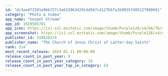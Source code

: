 ```yaml
---
id: "dc3aadf3391a9bb727c3a63296342914d567c4127b5fa1b90357485127980661"
category: "Photo & Video"
app_name: "Gospel Stream"
app_id: 1610585701
app_icon: https://is1-ssl.mzstatic.com/image/thumb/Purple126/v4/b6/7b/25/b67b2530-4af1-ece4-b9f0-48f6f6041d7f/AppIcon-0-0-1x_U007epad-0-85-220.png/1024x1024bb.png
app_screenshot: https://is1-ssl.mzstatic.com/image/thumb/Purple126/v4/ee/54/c7/ee54c758-8d91-d55a-39da-eb22c5419a89/451c0979-8041-490d-9291-0364284d67e3_MicrosoftTeams-image__U002828_U0029.png/1284x2778bb.png
publisher_id: 319828224
publisher_name: "The Church of Jesus Christ of Latter-day Saints"
rank: 314
most_recent_release: 2024-01-11 00:00:00
release_count_in_past_year: 9
release_count_in_past_year_category: 19
release_count_in_past_year_top_in_category: 54
---
```

